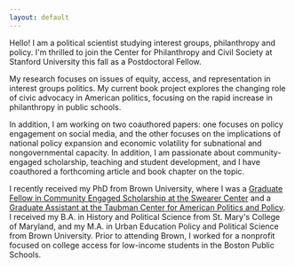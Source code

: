 ```yaml
---
layout: default
---
```


Hello! I am a political scientist studying interest groups, philanthropy and policy. I'm thrilled to join the Center for Philanthropy and Civil Society at Stanford University this fall as a Postdoctoral Fellow.

My research focuses on issues of equity, access, and representation in interest groups politics.  My current book project explores the changing role of civic advocacy in American politics, focusing on the rapid increase in philanthropy in public schools. 

In addition, I am working on two coauthored papers: one focuses on policy engagement on social media, and the other focuses on the implications of national policy expansion and economic volatility for subnational and nongovernmental capacity.  In addition, I am passionate about community-engaged scholarship, teaching and student development, and I have coauthored a forthcoming article and book chapter on the topic.

I recently received my PhD from Brown University, where I was a [Graduate Fellow in Community Engaged Scholarship at the Swearer Center](https://www.brown.edu/academics/college/swearer/people/graduate-fellows-assistants/cadence-willse) and a [Graduate Assistant at the Taubman Center for American Politics and Policy](https://watson.brown.edu/taubman/people/cadence-willse). I received my B.A. in History and Political Science from St. Mary's College of Maryland, and my M.A. in Urban Education Policy and Political Science from Brown University.  Prior to attending Brown, I worked for a nonprofit focused on college access for low-income students in the Boston Public Schools. 
